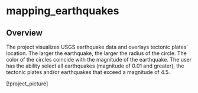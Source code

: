 # mapping_earthquakes

## Overview

The project visualizes USGS earthquake data and overlays tectonic plates’ location. The larger the earthquake, the larger the radius of the circle. The color of the circles coincide with the magnitude of the earthquake. The user has the ability select all earthquakes (magnitude of 0.01 and greater), the tectonic plates and/or earthquakes that exceed a magnitude of 4.5.

[!project_picture]
